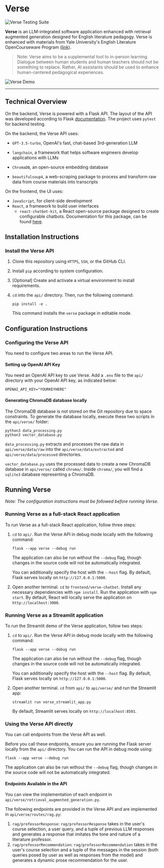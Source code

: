 # Verse

![Verse Testing Suite](https://github.com/natasharavinand/Verse/actions/workflows/test_verse.yml/badge.svg)

**Verse** is an LLM-integrated software application enhanced with retrieval augmented generation designed for English literature pedagogy. Verse is enhanced with materials from Yale University's English Literature OpenCourseware Program ([link](https://oyc.yale.edu/english)).

> Note: Verse aims to be a supplemental tool to in-person learning. Dialogue between human students and human teachers should not be something to replace. Rather, AI assistants should be used to enhance human-centered pedagogical experiences.

![Verse Demo](https://drive.google.com/uc?export=view&id=18ja_aBQE_8igbR9umV95kV94TTu4WLw2)

---

## Technical Overview

On the backend, Verse is powered with a Flask API. The layout of the API was developed according to Flask [documentation](https://flask.palletsprojects.com/en/3.0.x/tutorial/). The project uses `pytest` for backend testing.

On the backend, the Verse API uses:

- `GPT-3.5-turbo`, OpenAI's fast, chat-based 3rd-generation LLM

- `langchain`, a framework that helps software engineers develop applications with LLMs

- `ChromaDB`, an open-source embedding database

- `beautifulsoup4`, a web-scraping package to process and transform raw data from course materials into transcripts

On the frontend, the UI uses:

- `JavaScript`, for client-side development
- `React`, a framework to build user interfaces
  - `react-chatbot-kit`, a React open-source package designed to create configurable chatbots. Documentation for this package, can be found [here](https://fredrikoseberg.github.io/react-chatbot-kit-docs/).

## Installation Instructions

### Install the Verse API

1. Clone this repository using `HTTPS`, `SSH`, or the GitHub CLI.

2. Install `pip` according to system configuration.

3. [Optional] Create and activate a virtual environment to install requirements.

4. `cd` into the `api/` directory. Then, run the following command:

   ```
   pip install -e .
   ```

   This command installs the `verse` package in editable mode.

## Configuration Instructions

### Configuring the Verse API

You need to configure two areas to run the Verse API.

#### Setting up OpenAI API Key

You need an OpenAI API key to use Verse. Add a `.env` file to the `api/` directory with your OpenAI API key, as indicated below:

```
OPENAI_API_KEY="YOURKEYHERE"
```

#### Generating ChromaDB database locally

The ChromaDB database is not stored on the Git repository due to space constraints. To generate the database locally, execute these two scripts in the `api/verse/` folder:

```
python3 data_processing.py
python3 vector_database.py
```

`data_processing.py` extracts and processes the raw data in `api/verse/data/raw` into the `api/verse/data/extracted` and `api/verse/data/processed` directories.

`vector_database.py` uses the processed data to create a new ChromaDB database in `api/verse/` called `chroma/`. Inside `chroma/`, you will find a `sqlite3` database representing a ChromaDB.

## Running Verse

_Note: The configuration instructions must be followed before running Verse._

### Running Verse as a full-stack React application

To run Verse as a full-stack React application, follow three steps:

1.  `cd` to `api/`. Run the Verse API in debug mode locally with the following command:

    ```
    flask --app verse --debug run
    ```

    The application can also be run without the `--debug` flag, though changes in the source code will not be automatically integrated.

    You can additionally specify the host with the `--host` flag. By default, Flask serves locally on `http://127.0.0.1:5000`.

2.  Open another terminal. `cd` to `frontend/verse-chatbot`. Install any necessary dependencies with `npm install`. Run the application with `npm start`. By default, React will locally serve the application on `http://localhost:3000`.

### Running Verse as a Streamlit application

To run the Streamlit demo of the Verse application, follow two steps:

1.  `cd` to `api/`. Run the Verse API in debug mode locally with the following command:

    ```
    flask --app verse --debug run
    ```

    The application can also be run without the `--debug` flag, though changes in the source code will not be automatically integrated.

    You can additionally specify the host with the `--host` flag. By default, Flask serves locally on `http://127.0.0.1:5000`.

2.  Open another terminal. `cd` from `api/` to `api/verse/` and run the Streamlit app:

    ```
    streamlit run verse_streamlit_app.py
    ```

    By default, Streamlit serves locally on `http://localhost:8501`.

### Using the Verse API directly

You can call endpoints from the Verse API as well.

Before you call these endpoints, ensure you are running the Flask server locally from the `api/` directory. You can run the API in debug mode using:

    flask --app verse --debug run

The application can also be run without the `--debug` flag, though changes in the source code will not be automatically integrated.

#### Endpoints Available in the API

You can view the implementation of each endpoint in `api/verse/retrieval_augmented_generation.py`.

The following endpoints are provided in the Verse API and are implemented in `api/verse/routes/rag.py`:

1. `rag/professorResponse`: `rag/professorResponse` takes in the user's course selection, a user query, and a tuple of previous LLM responses and generates a response that imitates the tone and nature of a literature professor.
2. `rag/professorRecommendation`: `rag/professorRecommendation` takes in the user's course selection and a tuple of the messages in the session (both queries posed by user as well as responses from the model) and generates a dynamic prose recommendation for the user.
